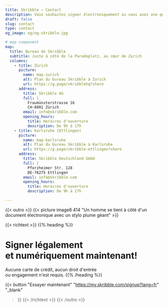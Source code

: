 ```yaml
---
title: Skribble – Contact
description: Vous souhaitez signer électroniquement ou vous avez une question ? N'hésitez pas à nous contacter par téléphone ou par e-mail.
draft: false
slug: contact
type: contact
og_image: og/og-skribble.jpg

# map component
map:
  title: Bureau de Skribble
  subtitle: Juste à côté de la Paradeplatz, au cœur de Zurich
  columns:
    - title: Zürich
      picture:
        name: map-zurich
        alt: Plan du bureau Skribble à Zurich
        url: https://g.page/skribblehq?share
      address:
        title: Skribble AG
        full: |
          Fraumünsterstrasse 16
          CH-8001 Zürich
        email: info@skribble.com
        opening_hours:
          title: Horaires d'ouverture
          description: De 9h à 17h
    - title: Karlsruhe (Ettlingen)
      picture:
        name: map-karlsruhe
        alt: Plan du bureau Skribble à Karlsruhe
        url: https://g.page/skribble-ettlingen?share
      address:
        title: Skribble Deutschland GmbH
        full: |
          Pforzheimer Str. 128
          DE-76275 Ettlingen
        email: info@skribble.com
        opening_hours:
          title: Horaires d'ouverture
          description: De 9h à 17h

---
```


{{< outro >}}
{{< picture image8 414 "Un homme se tient à côté d'un document électronique avec un stylo plume géant" >}}

{{< richtext >}}
{{% heading %}}
# Signer légalement <br class="hide-for-mobile">et numériquement maintenant!
Aucune carte de crédit, aucun droit d'entrée <br class="hide-for-mobile">ou engagement n'est requis.
{{% /heading %}}

{{< button
  "Essayer maintenant"
  "https://my.skribble.com/signup?lang=fr"
  "_blank"
>}}
{{< /richtext >}}
{{< /outro >}}
